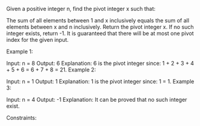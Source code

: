 Given a positive integer n, find the pivot integer x such that:

The sum of all elements between 1 and x inclusively equals the sum of all elements between x and n inclusively.
Return the pivot integer x. If no such integer exists, return -1. It is guaranteed that there will be at most one pivot index for the given input.

 

Example 1:

Input: n = 8
Output: 6
Explanation: 6 is the pivot integer since: 1 + 2 + 3 + 4 + 5 + 6 = 6 + 7 + 8 = 21.
Example 2:

Input: n = 1
Output: 1
Explanation: 1 is the pivot integer since: 1 = 1.
Example 3:

Input: n = 4
Output: -1
Explanation: It can be proved that no such integer exist.
 

Constraints:
